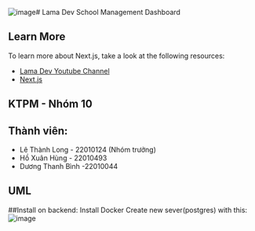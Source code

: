 ![image](https://github.com/user-attachments/assets/7c4086ea-f08d-445f-9ddc-c31ff3ca6da3)# Lama Dev School Management Dashboard
## Learn More

To learn more about Next.js, take a look at the following resources:

- [Lama Dev Youtube Channel](https://youtube.com/lamadev) 
- [Next.js](https://nextjs.org/learn)
## KTPM - Nhóm 10
## Thành viên:
- Lê Thành Long - 22010124 (Nhóm trưởng)
- Hồ Xuân Hùng - 22010493
- Dương Thanh Bình -22010044
## UML

##Install on backend:
Install Docker
Create new sever(postgres) with this:
![image](https://github.com/user-attachments/assets/2e471b38-7249-4a97-b6a0-fc4f654b85d7)
